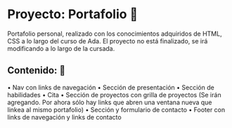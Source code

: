 # Proyecto: Portafolio 🐢

Portafolio personal, realizado con los conocimientos adquiridos de HTML, CSS a lo largo del curso de Ada. El proyecto no está finalizado, se irá modificando a lo largo de la cursada.

## Contenido: 📝
   • Nav con links de navegación
   • Sección de presentación
   • Sección de habilidades
   • Cita
   • Sección de proyectos con grilla de proyectos (Se irán agregando. Por ahora sólo hay links que abren una ventana nueva que linkea al mismo portafolio)
   • Sección y formulario de contacto
   • Footer con links de navegación y links de contacto